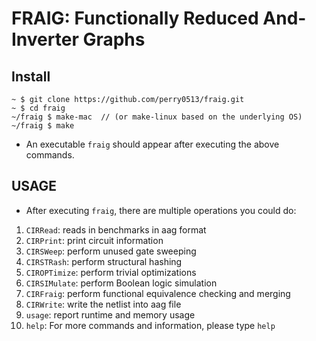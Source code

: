 # FRAIG: Functionally Reduced And-Inverter Graphs
## Install
```
~ $ git clone https://github.com/perry0513/fraig.git
~ $ cd fraig
~/fraig $ make-mac	// (or make-linux based on the underlying OS)
~/fraig $ make
```
- An executable `fraig` should appear after executing the above commands.

## USAGE
   - After executing `fraig`, there are multiple operations you could do:
1. `CIRRead`: reads in benchmarks in aag format
2. `CIRPrint`: print circuit information
3. `CIRSWeep`: perform unused gate sweeping
4. `CIRSTRash`: perform structural hashing
5. `CIROPTimize`: perform trivial optimizations
6. `CIRSIMulate`: perform Boolean logic simulation
7. `CIRFraig`: perform functional equivalence checking and merging
8. `CIRWrite`: write the netlist into aag file
9. `usage`: report runtime and memory usage
10. `help`: For more commands and information, please type `help`
